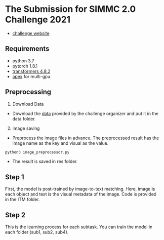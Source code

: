 # The Submission for SIMMC 2.0 Challenge 2021
- [challenge website](https://github.com/facebookresearch/simmc2)

## Requirements
- python 3.7
- pytorch 1.8.1
- [transformers 4.8.2](https://huggingface.co/transformers/v4.8.1/)
- [apex](https://github.com/NVIDIA/apex) for multi-gpu

## Preprocessing

1. Download Data
- Download the [data](https://github.com/facebookresearch/simmc2/tree/master/data) provided by the challenge organizer and put it in the data folder.

2. Image saving
- Preprocess the image files in advance. The preprocessed result has the image name as the key and visual as the value.
```bash
python3 image_preprocessor.py
```
- The result is saved in res folder.

## Step 1

First, the model is post-trained by image-to-text matching. Here, image is each object and text is the visual metadata of the image.
Code is provided in the ITM folder.

## Step 2

This is the learning process for each subtask. You can train the model in each folder (sub1, sub2, sub4).